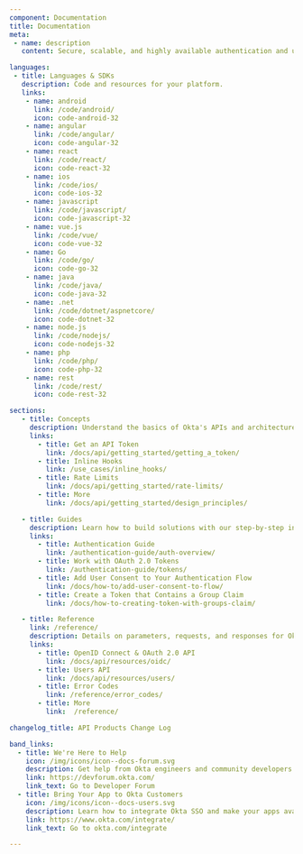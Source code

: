 ```yaml
---
component: Documentation
title: Documentation
meta:
 - name: description
   content: Secure, scalable, and highly available authentication and user management for any app.

languages:
 - title: Languages & SDKs
   description: Code and resources for your platform.
   links:
    - name: android
      link: /code/android/
      icon: code-android-32
    - name: angular
      link: /code/angular/
      icon: code-angular-32
    - name: react
      link: /code/react/
      icon: code-react-32
    - name: ios
      link: /code/ios/
      icon: code-ios-32
    - name: javascript
      link: /code/javascript/
      icon: code-javascript-32
    - name: vue.js
      link: /code/vue/
      icon: code-vue-32
    - name: Go
      link: /code/go/
      icon: code-go-32
    - name: java
      link: /code/java/
      icon: code-java-32
    - name: .net
      link: /code/dotnet/aspnetcore/
      icon: code-dotnet-32
    - name: node.js
      link: /code/nodejs/
      icon: code-nodejs-32
    - name: php
      link: /code/php/
      icon: code-php-32
    - name: rest
      link: /code/rest/
      icon: code-rest-32

sections:
   - title: Concepts
     description: Understand the basics of Okta's APIs and architecture.
     links:
       - title: Get an API Token
         link: /docs/api/getting_started/getting_a_token/
       - title: Inline Hooks
         link: /use_cases/inline_hooks/
       - title: Rate Limits
         link: /docs/api/getting_started/rate-limits/
       - title: More
         link: /docs/api/getting_started/design_principles/

   - title: Guides
     description: Learn how to build solutions with our step-by-step instructions.
     links:
       - title: Authentication Guide
         link: /authentication-guide/auth-overview/
       - title: Work with OAuth 2.0 Tokens
         link: /authentication-guide/tokens/
       - title: Add User Consent to Your Authentication Flow
         link: /docs/how-to/add-user-consent-to-flow/
       - title: Create a Token that Contains a Group Claim
         link: /docs/how-to-creating-token-with-groups-claim/

   - title: Reference
     link: /reference/
     description: Details on parameters, requests, and responses for Okta's API endpoints.
     links:
       - title: OpenID Connect & OAuth 2.0 API
         link: /docs/api/resources/oidc/
       - title: Users API
         link: /docs/api/resources/users/
       - title: Error Codes
         link: /reference/error_codes/
       - title: More
         link:  /reference/

changelog_title: API Products Change Log

band_links:
  - title: We're Here to Help
    icon: /img/icons/icon--docs-forum.svg
    description: Get help from Okta engineers and community developers in our forum.
    link: https://devforum.okta.com/
    link_text: Go to Developer Forum
  - title: Bring Your App to Okta Customers
    icon: /img/icons/icon--docs-users.svg
    description: Learn how to integrate Okta SSO and make your apps available to millions of enterprise users.
    link: https://www.okta.com/integrate/
    link_text: Go to okta.com/integrate

---
```


